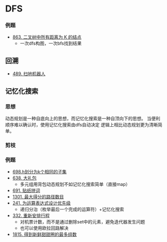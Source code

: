 # DFS

### 例题

- [863. 二叉树中所有距离为 K 的结点](https://leetcode.cn/problems/all-nodes-distance-k-in-binary-tree/)
  - 一次dfs构图，一次bfs找到结果

## 回溯

- [489. 扫地机器人](https://leetcode.cn/problems/robot-room-cleaner/)

## 记忆化搜索

### 思想

动态规划是一种自底向上的思想，而记忆化搜索是一种自顶向下的思想。
当便利顺序难以确认时，使用记忆化搜索由dfs自动决定
逻辑上相比动态规划更为清晰简单。

### 剪枝

### 例题

- [698.h划分为k个相同的子集](https://leetcode.cn/problems/partition-to-k-equal-sum-subsets/)
- [638. 大礼包 ](https://leetcode.cn/problems/shopping-offers/solution/)
  - 多元组用背包动态规划不如记忆化搜索简单（直接map）
- [691. 贴纸拼词 ](https://leetcode.cn/problems/stickers-to-spell-word/)
- [1301. 最大得分的路径数目](https://leetcode.cn/problems/number-of-paths-with-max-score/)
- [241. 为运算表达式设计优先级](https://leetcode.cn/problems/different-ways-to-add-parentheses/)
  - 递归分治（枚举最后一个完成的运算符）+记忆化搜索
- [332. 重新安排行程](https://leetcode.cn/problems/reconstruct-itinerary/submissions/)
  - 对机票计数，而不是通过删除set中的元素，避免迭代器发生问题
  - 也可以使用欧拉回路解决
- [1815. 得到新鲜甜甜圈的最多组数](https://leetcode.cn/problems/maximum-number-of-groups-getting-fresh-donuts/)